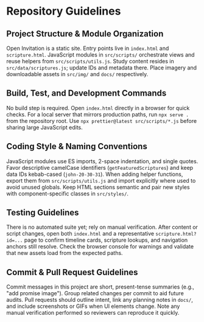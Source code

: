 # Repository Guidelines

## Project Structure & Module Organization
Open Invitation is a static site. Entry points live in `index.html` and `scripture.html`. JavaScript modules in `src/scripts/` orchestrate views and reuse helpers from `src/scripts/utils.js`. Study content resides in `src/data/scriptures.js`; update IDs and metadata there. Place imagery and downloadable assets in `src/img/` and `docs/` respectively.

## Build, Test, and Development Commands
No build step is required. Open `index.html` directly in a browser for quick checks. For a local server that mirrors production paths, run `npx serve .` from the repository root. Use `npx prettier@latest src/scripts/*.js` before sharing large JavaScript edits.

## Coding Style & Naming Conventions
JavaScript modules use ES imports, 2-space indentation, and single quotes. Favor descriptive camelCase identifiers (`getFeaturedScriptures`) and keep data IDs kebab-cased (`john-20-30-31`). When adding helper functions, export them from `src/scripts/utils.js` and import explicitly where used to avoid unused globals. Keep HTML sections semantic and pair new styles with component-specific classes in `src/styles/`.

## Testing Guidelines
There is no automated suite yet; rely on manual verification. After content or script changes, open both `index.html` and a representative `scripture.html?id=...` page to confirm timeline cards, scripture lookups, and navigation anchors still resolve. Check the browser console for warnings and validate that new assets load from the expected paths.

## Commit & Pull Request Guidelines
Commit messages in this project are short, present-tense summaries (e.g., "add promise image"). Group related changes per commit to aid future audits. Pull requests should outline intent, link any planning notes in `docs/`, and include screenshots or GIFs when UI elements change. Note any manual verification performed so reviewers can reproduce it quickly.
